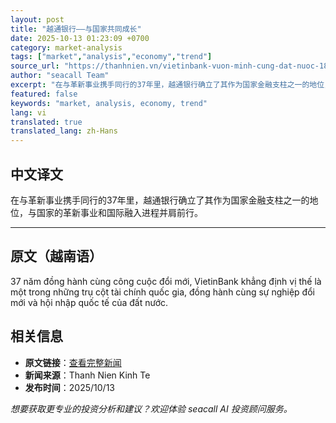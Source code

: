 ```yaml
---
layout: post
title: "越通银行——与国家共同成长"
date: 2025-10-13 01:23:09 +0700
category: market-analysis
tags: ["market","analysis","economy","trend"]
source_url: "https://thanhnien.vn/vietinbank-vuon-minh-cung-dat-nuoc-185251013081433519.htm"
author: "seacall Team"
excerpt: "在与革新事业携手同行的37年里，越通银行确立了其作为国家金融支柱之一的地位，与国家的革新事业和国际融入进程并肩前行。..."
featured: false
keywords: "market, analysis, economy, trend"
lang: vi
translated: true
translated_lang: zh-Hans
---
```


## 中文译文

在与革新事业携手同行的37年里，越通银行确立了其作为国家金融支柱之一的地位，与国家的革新事业和国际融入进程并肩前行。

---

## 原文（越南语）

37 năm đồng h&agrave;nh c&ugrave;ng c&ocirc;ng cuộc đổi mới, VietinBank khẳng định vị thế l&agrave; một trong những trụ cột t&agrave;i ch&iacute;nh quốc gia, đồng h&agrave;nh c&ugrave;ng sự nghiệp đổi mới v&agrave; hội nhập quốc tế của đất nước.

## 相关信息

- **原文链接**：[查看完整新闻](https://thanhnien.vn/vietinbank-vuon-minh-cung-dat-nuoc-185251013081433519.htm)
- **新闻来源**：Thanh Nien Kinh Te
- **发布时间**：2025/10/13

*想要获取更专业的投资分析和建议？欢迎体验 seacall AI 投资顾问服务。*